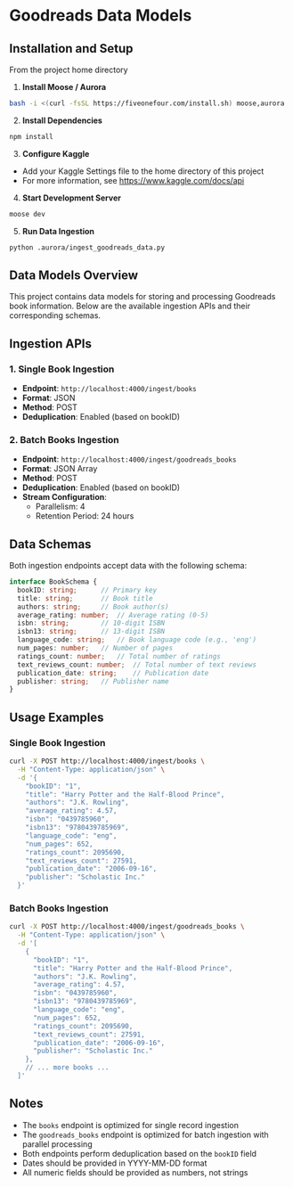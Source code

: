 # Goodreads Data Models

## Installation and Setup

From the project home directory

1. **Install Moose / Aurora** 
```bash
bash -i <(curl -fsSL https://fiveonefour.com/install.sh) moose,aurora
```


2. **Install Dependencies**
```bash
npm install
```

3. **Configure Kaggle**
- Add your Kaggle Settings file to the home directory of this project
- For more information, see https://www.kaggle.com/docs/api

4. **Start Development Server**
```bash
moose dev
```

5. **Run Data Ingestion**
```bash
python .aurora/ingest_goodreads_data.py
```

## Data Models Overview

This project contains data models for storing and processing Goodreads book information. Below are the available ingestion APIs and their corresponding schemas.

## Ingestion APIs

### 1. Single Book Ingestion
- **Endpoint**: `http://localhost:4000/ingest/books`
- **Format**: JSON
- **Method**: POST
- **Deduplication**: Enabled (based on bookID)

### 2. Batch Books Ingestion
- **Endpoint**: `http://localhost:4000/ingest/goodreads_books`
- **Format**: JSON Array
- **Method**: POST
- **Deduplication**: Enabled (based on bookID)
- **Stream Configuration**:
  - Parallelism: 4
  - Retention Period: 24 hours

## Data Schemas

Both ingestion endpoints accept data with the following schema:

```typescript
interface BookSchema {
  bookID: string;      // Primary key
  title: string;       // Book title
  authors: string;     // Book author(s)
  average_rating: number;  // Average rating (0-5)
  isbn: string;        // 10-digit ISBN
  isbn13: string;      // 13-digit ISBN
  language_code: string;   // Book language code (e.g., 'eng')
  num_pages: number;   // Number of pages
  ratings_count: number;   // Total number of ratings
  text_reviews_count: number;  // Total number of text reviews
  publication_date: string;    // Publication date
  publisher: string;   // Publisher name
}
```

## Usage Examples

### Single Book Ingestion
```bash
curl -X POST http://localhost:4000/ingest/books \
  -H "Content-Type: application/json" \
  -d '{
    "bookID": "1",
    "title": "Harry Potter and the Half-Blood Prince",
    "authors": "J.K. Rowling",
    "average_rating": 4.57,
    "isbn": "0439785960",
    "isbn13": "9780439785969",
    "language_code": "eng",
    "num_pages": 652,
    "ratings_count": 2095690,
    "text_reviews_count": 27591,
    "publication_date": "2006-09-16",
    "publisher": "Scholastic Inc."
  }'
```

### Batch Books Ingestion
```bash
curl -X POST http://localhost:4000/ingest/goodreads_books \
  -H "Content-Type: application/json" \
  -d '[
    {
      "bookID": "1",
      "title": "Harry Potter and the Half-Blood Prince",
      "authors": "J.K. Rowling",
      "average_rating": 4.57,
      "isbn": "0439785960",
      "isbn13": "9780439785969",
      "language_code": "eng",
      "num_pages": 652,
      "ratings_count": 2095690,
      "text_reviews_count": 27591,
      "publication_date": "2006-09-16",
      "publisher": "Scholastic Inc."
    },
    // ... more books ...
  ]'
```

## Notes
- The `books` endpoint is optimized for single record ingestion
- The `goodreads_books` endpoint is optimized for batch ingestion with parallel processing
- Both endpoints perform deduplication based on the `bookID` field
- Dates should be provided in YYYY-MM-DD format
- All numeric fields should be provided as numbers, not strings 